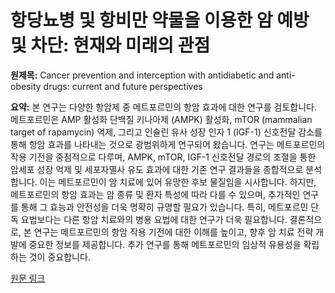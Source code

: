 # 항당뇨병 및 항비만 약물을 이용한 암 예방 및 차단: 현재와 미래의 관점

**원제목:** Cancer prevention and interception with antidiabetic and anti-obesity drugs: current and future perspectives

**요약:** 본 연구는 다양한 항암제 중 메트포르민의 항암 효과에 대한 연구를 검토합니다. 메트포르민은 AMP 활성화 단백질 키나아제 (AMPK) 활성화, mTOR (mammalian target of rapamycin) 억제, 그리고 인슐린 유사 성장 인자 1 (IGF-1) 신호전달 감소를 통해 항암 효과를 나타내는 것으로 광범위하게 연구되어 왔습니다.  연구는 메트포르민의 작용 기전을 중점적으로 다루며,  AMPK, mTOR, IGF-1 신호전달 경로의 조절을 통한 암세포 성장 억제 및 세포자멸사 유도 효과에 대한 기존 연구 결과들을 종합적으로 분석합니다.  이는 메트포르민이 암 치료에 있어 유망한 후보 물질임을 시사합니다.  하지만,  메트포르민의 항암 효과는 암 종류 및 환자 특성에 따라 다를 수 있으며, 추가적인 연구를 통해 그 효능과 안전성을 더욱 명확히 규명할 필요가 있습니다.  특히, 메트포르민 단독 요법보다는 다른 항암 치료와의 병용 요법에 대한 연구가 더욱 필요합니다.  결론적으로, 본 연구는 메트포르민의 항암 작용 기전에 대한 이해를 높이고,  향후 암 치료 전략 개발에 중요한 정보를 제공합니다.  추가 연구를 통해 메트포르민의 임상적 유용성을 확립하는 것이 중요합니다.

[원문 링크](https://www.sciencedirect.com/science/article/pii/S1044579X25001026)

